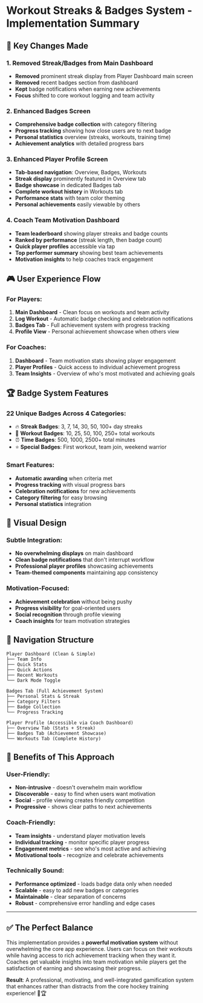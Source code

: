 # Workout Streaks & Badges System - Implementation Summary

## 🎯 **Key Changes Made**

### **1. Removed Streak/Badges from Main Dashboard**
- **Removed** prominent streak display from Player Dashboard main screen
- **Removed** recent badges section from dashboard
- **Kept** badge notifications when earning new achievements
- **Focus** shifted to core workout logging and team activity

### **2. Enhanced Badges Screen**
- **Comprehensive badge collection** with category filtering
- **Progress tracking** showing how close users are to next badge
- **Personal statistics** overview (streaks, workouts, training time)
- **Achievement analytics** with detailed progress bars

### **3. Enhanced Player Profile Screen**
- **Tab-based navigation**: Overview, Badges, Workouts
- **Streak display** prominently featured in Overview tab
- **Badge showcase** in dedicated Badges tab
- **Complete workout history** in Workouts tab
- **Performance stats** with team color theming
- **Personal achievements** easily viewable by others

### **4. Coach Team Motivation Dashboard**
- **Team leaderboard** showing player streaks and badge counts
- **Ranked by performance** (streak length, then badge count)
- **Quick player profiles** accessible via tap
- **Top performer summary** showing best team achievements
- **Motivation insights** to help coaches track engagement

## 🎮 **User Experience Flow**

### **For Players:**
1. **Main Dashboard** - Clean focus on workouts and team activity
2. **Log Workout** - Automatic badge checking and celebration notifications
3. **Badges Tab** - Full achievement system with progress tracking
4. **Profile View** - Personal achievement showcase when others view

### **For Coaches:**
1. **Dashboard** - Team motivation stats showing player engagement
2. **Player Profiles** - Quick access to individual achievement progress
3. **Team Insights** - Overview of who's most motivated and achieving goals

## 🏆 **Badge System Features**

### **22 Unique Badges Across 4 Categories:**
- 🔥 **Streak Badges**: 3, 7, 14, 30, 50, 100+ day streaks
- 💪 **Workout Badges**: 10, 25, 50, 100, 250+ total workouts
- ⏰ **Time Badges**: 500, 1000, 2500+ total minutes
- ⭐ **Special Badges**: First workout, team join, weekend warrior

### **Smart Features:**
- **Automatic awarding** when criteria met
- **Progress tracking** with visual progress bars
- **Celebration notifications** for new achievements
- **Category filtering** for easy browsing
- **Personal statistics** integration

## 🎨 **Visual Design**

### **Subtle Integration:**
- **No overwhelming displays** on main dashboard
- **Clean badge notifications** that don't interrupt workflow
- **Professional player profiles** showcasing achievements
- **Team-themed components** maintaining app consistency

### **Motivation-Focused:**
- **Achievement celebration** without being pushy
- **Progress visibility** for goal-oriented users
- **Social recognition** through profile viewing
- **Coach insights** for team motivation strategies

## 📱 **Navigation Structure**

```
Player Dashboard (Clean & Simple)
├── Team Info
├── Quick Stats
├── Quick Actions
├── Recent Workouts
└── Dark Mode Toggle

Badges Tab (Full Achievement System)
├── Personal Stats & Streak
├── Category Filters
├── Badge Collection
└── Progress Tracking

Player Profile (Accessible via Coach Dashboard)
├── Overview Tab (Stats + Streak)
├── Badges Tab (Achievement Showcase)
└── Workouts Tab (Complete History)
```

## 🚀 **Benefits of This Approach**

### **User-Friendly:**
- **Non-intrusive** - doesn't overwhelm main workflow
- **Discoverable** - easy to find when users want motivation
- **Social** - profile viewing creates friendly competition
- **Progressive** - shows clear paths to next achievements

### **Coach-Friendly:**
- **Team insights** - understand player motivation levels
- **Individual tracking** - monitor specific player progress
- **Engagement metrics** - see who's most active and achieving
- **Motivational tools** - recognize and celebrate achievements

### **Technically Sound:**
- **Performance optimized** - loads badge data only when needed
- **Scalable** - easy to add new badges or categories
- **Maintainable** - clear separation of concerns
- **Robust** - comprehensive error handling and edge cases

---

## ✅ **The Perfect Balance**

This implementation provides a **powerful motivation system** without overwhelming the core app experience. Users can focus on their workouts while having access to rich achievement tracking when they want it. Coaches get valuable insights into team motivation while players get the satisfaction of earning and showcasing their progress.

**Result**: A professional, motivating, and well-integrated gamification system that enhances rather than distracts from the core hockey training experience! 🏒🏆
